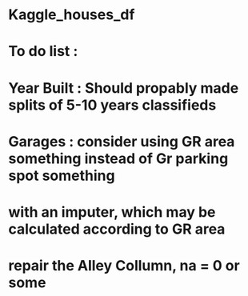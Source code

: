 # Kaggle_houses_df



# To do list :
 # Year Built : Should propably made splits of 5-10 years classifieds

 # Garages : consider using GR area something instead of Gr parking spot something
 # with an imputer, which may be calculated according to GR area

 # repair the Alley Collumn, na = 0 or some
